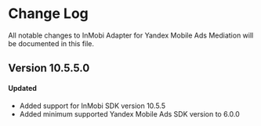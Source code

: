 # Change Log
All notable changes to InMobi Adapter for Yandex Mobile Ads Mediation will be documented in this file.

## Version 10.5.5.0

#### Updated
* Added support for InMobi SDK version 10.5.5
* Added minimum supported Yandex Mobile Ads SDK version to 6.0.0
